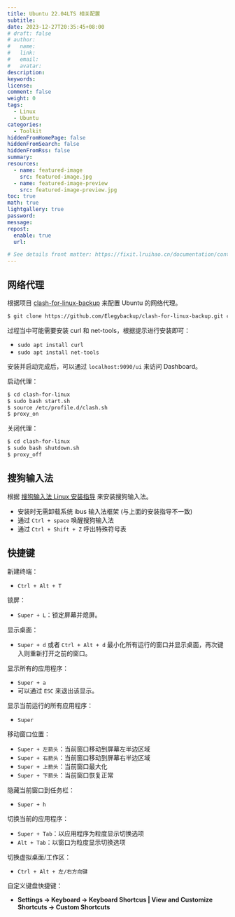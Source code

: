 ```yaml
---
title: Ubuntu 22.04LTS 相关配置
subtitle:
date: 2023-12-27T20:35:45+08:00
# draft: false
# author:
#   name:
#   link:
#   email:
#   avatar:
description:
keywords:
license:
comment: false
weight: 0
tags:
  - Linux 
  - Ubuntu
categories:
  - Toolkit
hiddenFromHomePage: false
hiddenFromSearch: false
hiddenFromRss: false
summary:
resources:
  - name: featured-image
    src: featured-image.jpg
  - name: featured-image-preview
    src: featured-image-preview.jpg
toc: true
math: true
lightgallery: true
password:
message:
repost:
  enable: true
  url:

# See details front matter: https://fixit.lruihao.cn/documentation/content-management/introduction/#front-matter
---
```


## 网络代理

根据项目 [clash-for-linux-backup][cflbp] 来配置 Ubuntu 的网络代理。

```bash
$ git clone https://github.com/Elegybackup/clash-for-linux-backup.git clash-for-linux
```

过程当中可能需要安装 curl 和 net-tools，根据提示进行安装即可：

- `sudo apt install curl`
- `sudo apt install net-tools`

安装并启动完成后，可以通过 `localhost:9090/ui` 来访问 Dashboard。

启动代理：

```bash
$ cd clash-for-linux
$ sudo bash start.sh
$ source /etc/profile.d/clash.sh
$ proxy_on
```

关闭代理：

```bash
$ cd clash-for-linux
$ sudo bash shutdown.sh
$ proxy_off
```

## 搜狗输入法

根据 [搜狗输入法 Linux 安装指导][sougou-linux-guide] 来安装搜狗输入法。

- 安装时无需卸载系统 ibus 输入法框架 (与上面的安装指导不一致)
- 通过 `Ctrl + space` 唤醒搜狗输入法
- 通过 `Ctrl + Shift + Z` 呼出特殊符号表

## 快捷键

新建终端：
- `Ctrl + Alt + T`

锁屏：
- `Super + L`：锁定屏幕并熄屏。

显示桌面：
- `Super + d` 或者 `Ctrl + Alt + d` 最小化所有运行的窗口并显示桌面，再次键入则重新打开之前的窗口。

显示所有的应用程序：
- `Super + a` 
- 可以通过 `ESC` 来退出该显示。

显示当前运行的所有应用程序：
- `Super`

移动窗口位置：
- `Super + 左箭头`：当前窗口移动到屏幕左半边区域
- `Super + 右箭头`：当前窗口移动到屏幕右半边区域
- `Super + 上箭头`：当前窗口最大化
- `Super + 下箭头`：当前窗口恢复正常

隐藏当前窗口到任务栏：
- `Super + h`

切换当前的应用程序：
- `Super + Tab`：以应用程序为粒度显示切换选项
- `Alt + Tab`：以窗口为粒度显示切换选项

切换虚拟桌面/工作区：
- `Ctrl + Alt + 左/右方向键`

自定义键盘快捷键：
- **Settings -> Keyboard -> Keyboard Shortcus | View and Customize Shortcuts -> Custom Shortcuts**


[cflbp]: https://github.com/Elegybackup/clash-for-linux-backup
[sougou-linux-guide]: https://shurufa.sogou.com/linux/guide

